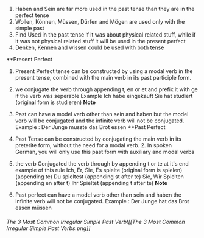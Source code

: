 1. Haben and Sein are far more used in the past tense than they are in the perfect tense
2. Wollen, Können, Müssen, Dürfen and Mögen are used only with the simple past
3. Find Used in the past tense if it was about physical related stuff, while if it was not physical related stuff it will be used in the present perfect
4. Denken, Kennen and wissen could be used with both tense

**Present Perfect

 1. Present Perfect tense can be constructed by using a modal verb in the present tense, combined with the main verb in its past participle form.
 2. we conjugate the verb through appending t, en  or et and prefix it with ge if the verb was seperable 
 Example
    Ich habe eingekauft
	Sie hat studiert (original form is studieren)
**Note** 
1. Past  can have a model verb other than sein and haben but the model verb will be conjugated and the infinite verb will not be conjugated. Example : Der Junge musste das Brot essen
**Past Perfect
 
 1. Past Tense can be constructed by conjugating the main verb in its preterite form, without the need for a modal verb.
 2. In spoken German, you will only use this past form with auxiliary and modal verbs
 3. the verb Conjugated the verb through by appending t or te at it's end
 example of this rule
	 Ich, Er, Sie, Es spielte (original form is spielen) (appending te)
	 Du spieltest (appending st after te)
	 Sie, Wir Spielten  (appending en after t)
	 Ihr Spieltet (appending t after te)
**Note**
1. Past perfect  can have a model verb other than sein and haben  the infinite verb will not be conjugated. Example : Der Junge hat  das Brot essen müssen

###### The 3 Most Common Irregular Simple Past Verb![[The 3 Most Common Irregular Simple Past Verbs.png]]
